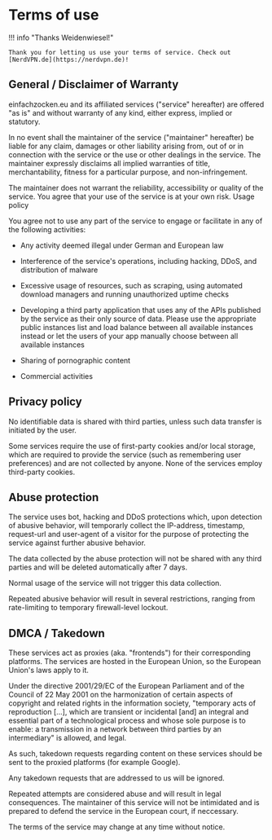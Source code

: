 # Terms of use

!!! info "Thanks Weidenwiesel!"

	Thank you for letting us use your terms of service. Check out [NerdVPN.de](https://nerdvpn.de)!

## General / Disclaimer of Warranty

einfachzocken.eu and its affiliated services ("service" hereafter) are offered "as is" and without warranty of any kind, either express, implied or statutory.

In no event shall the maintainer of the service ("maintainer" hereafter) be liable for any claim, damages or other liability arising from, out of or in connection with the service or the use or other dealings in the service. The maintainer expressly disclaims all implied warranties of title, merchantability, fitness for a particular purpose, and non-infringement.

The maintainer does not warrant the reliability, accessibility or quality of the service. You agree that your use of the service is at your own risk.
Usage policy

You agree not to use any part of the service to engage or facilitate in any of the following activities:

- Any activity deemed illegal under German and European law

- Interference of the service's operations, including hacking, DDoS, and distribution of malware

- Excessive usage of resources, such as scraping, using automated download managers and running unauthorized uptime checks

- Developing a third party application that uses any of the APIs published by the service as their only source of data. Please use the appropriate public instances list and load balance between all available instances instead or let the users of your app manually choose between all available instances

- Sharing of pornographic content

- Commercial activities

## Privacy policy

No identifiable data is shared with third parties, unless such data transfer is initiated by the user.

Some services require the use of first-party cookies and/or local storage, which are required to provide the service (such as remembering user preferences) and are not collected by anyone. None of the services employ third-party cookies.

## Abuse protection

The service uses bot, hacking and DDoS protections which, upon detection of abusive behavior, will temporarly collect the IP-address, timestamp, request-url and user-agent of a visitor for the purpose of protecting the service against further abusive behavior.

The data collected by the abuse protection will not be shared with any third parties and will be deleted automatically after 7 days.

Normal usage of the service will not trigger this data collection.

Repeated abusive behavior will result in several restrictions, ranging from rate-limiting to temporary firewall-level lockout.

## DMCA / Takedown

These services act as proxies (aka. "frontends") for their corresponding platforms.
The services are hosted in the European Union, so the European Union's laws apply to it.

Under the directive 2001/29/EC of the European Parliament and of the Council of 22 May 2001 on the harmonization of certain aspects of copyright and related rights in the information society, "temporary acts of reproduction [...], which are transient or incidental [and] an integral and essential part of a technological process and whose sole purpose is to enable: a transmission in a network between third parties by an intermediary" is allowed, and legal.

As such, takedown requests regarding content on these services should be sent to the proxied platforms (for example Google).

Any takedown requests that are addressed to us will be ignored.

Repeated attempts are considered abuse and will result in legal consequences. The maintainer of this service will not be intimidated and is prepared to defend the service in the European court, if neccessary.

The terms of the service may change at any time without notice.

